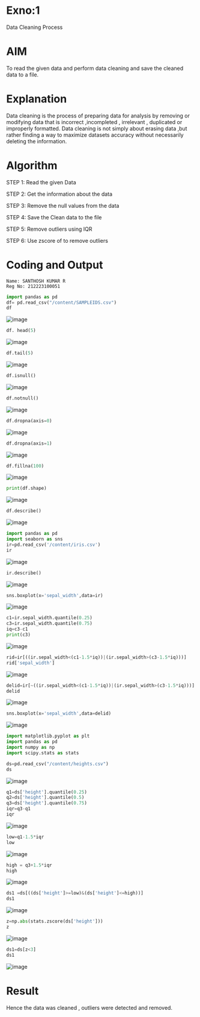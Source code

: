 # Exno:1
Data Cleaning Process

# AIM
To read the given data and perform data cleaning and save the cleaned data to a file.

# Explanation
Data cleaning is the process of preparing data for analysis by removing or modifying data that is incorrect ,incompleted , irrelevant , duplicated or improperly formatted. Data cleaning is not simply about erasing data ,but rather finding a way to maximize datasets accuracy without necessarily deleting the information.

# Algorithm
STEP 1: Read the given Data

STEP 2: Get the information about the data

STEP 3: Remove the null values from the data

STEP 4: Save the Clean data to the file

STEP 5: Remove outliers using IQR

STEP 6: Use zscore of to remove outliers

# Coding and Output
```
Name: SANTHOSH KUMAR R
Reg No: 212223100051
```
```py
import pandas as pd
df= pd.read_csv("/content/SAMPLEIDS.csv")
df
```
![image](https://github.com/user-attachments/assets/aa145d57-0ae8-498c-9729-a4bf072f39fe)

```py
df. head(5)
```
![image](https://github.com/user-attachments/assets/71bf4e43-c040-4451-80a4-eb4e8fb7fb1f)

```py
df.tail(5)
```
![image](https://github.com/user-attachments/assets/80d9f593-546e-41c9-9508-aa33c7ff93d4)

```py
df.isnull()
```
![image](https://github.com/user-attachments/assets/c4f51819-30a5-4f7f-9da1-a99dbd0e9cb2)

```py
df.notnull()
```
![image](https://github.com/user-attachments/assets/ec96c7af-6ebe-46c5-b73a-c10962b9214b)

```py
df.dropna(axis=0)
```
![image](https://github.com/user-attachments/assets/4fbe8ccc-9c99-462b-8cfd-6e02517e0748)

```py
df.dropna(axis=1)
```
![image](https://github.com/user-attachments/assets/7149c7e8-730b-41d8-a239-013beae0cff7)
```py
df.fillna(100)
```
![image](https://github.com/user-attachments/assets/567bf650-edf5-465e-9f1c-b666358fa58f)
```py
print(df.shape)
```
![image](https://github.com/user-attachments/assets/e144af6c-19e7-41ab-81bc-9729b48ec36a)
```py
df.describe()
```
![image](https://github.com/user-attachments/assets/69037935-9878-46e3-b556-a6d74c18d6f6)
```py
import pandas as pd
import seaborn as sns
ir=pd.read_csv('/content/iris.csv')
ir
```
![image](https://github.com/user-attachments/assets/2807150d-17ba-45b4-b92c-f922648cc5fa)

```py
ir.describe()
```
![image](https://github.com/user-attachments/assets/5579f7b7-2de8-4128-b3ff-7b2b67ac2355)

```py
sns.boxplot(x='sepal_width',data=ir)
```
![image](https://github.com/user-attachments/assets/e9e258fb-c9af-4a51-bea2-b277842781ee)

```py
c1=ir.sepal_width.quantile(0.25)
c3=ir.sepal_width.quantile(0.75)
iq=c3-c1
print(c3)
```
![image](https://github.com/user-attachments/assets/a8f650fd-af75-46a7-93ae-1445338de182)

```py
rid=ir[((ir.sepal_width<(c1-1.5*iq))|(ir.sepal_width>(c3-1.5*iq)))]
rid['sepal_width']
```
![image](https://github.com/user-attachments/assets/4e787a90-36cb-4993-b316-7a239cd2a4a7)

```py
delid=ir[~((ir.sepal_width<(c1-1.5*iq))|(ir.sepal_width>(c3-1.5*iq)))]
delid
```
![image](https://github.com/user-attachments/assets/dfaa9ac1-1989-47db-a0ca-8972f8e127d9)

```py
sns.boxplot(x='sepal_width',data=delid)
```
![image](https://github.com/user-attachments/assets/97d39152-f4f2-4bd9-a0b1-8abd5266465a)
```py
import matplotlib.pyplot as plt
import pandas as pd
import numpy as np
import scipy.stats as stats

ds=pd.read_csv("/content/heights.csv")
ds
```
![image](https://github.com/user-attachments/assets/d2d6abe7-6645-431f-869a-07b0dd9bd691)
```py
q1=ds['height'].quantile(0.25)
q2=ds['height'].quantile(0.5)
q3=ds['height'].quantile(0.75)
iqr=q3-q1
iqr
```
![image](https://github.com/user-attachments/assets/1bcb4a65-7b00-4ede-89cb-973e4d666ae9)

```py
low=q1-1.5*iqr
low
```
![image](https://github.com/user-attachments/assets/f010745c-9f1a-46ad-99a7-6265cf6259da)
```py
high = q3+1.5*iqr
high
```
![image](https://github.com/user-attachments/assets/77dae2ca-469e-48c0-b596-21a454236804)

```py
ds1 =ds[((ds['height']>=low)&(ds['height']<=high))]
ds1
```
![image](https://github.com/user-attachments/assets/4416e3be-8cd3-42fd-aa6c-f81b5737efae)

```py
z=np.abs(stats.zscore(ds['height']))
z
```
![image](https://github.com/user-attachments/assets/51ac9adf-db51-4cf4-a35b-2914416bf578)


```py
ds1=ds[z<3]
ds1
```
![image](https://github.com/user-attachments/assets/a84811f0-6d62-4c57-9f9a-e129e4e27149)


# Result
Hence the data was cleaned , outliers were detected and removed.
